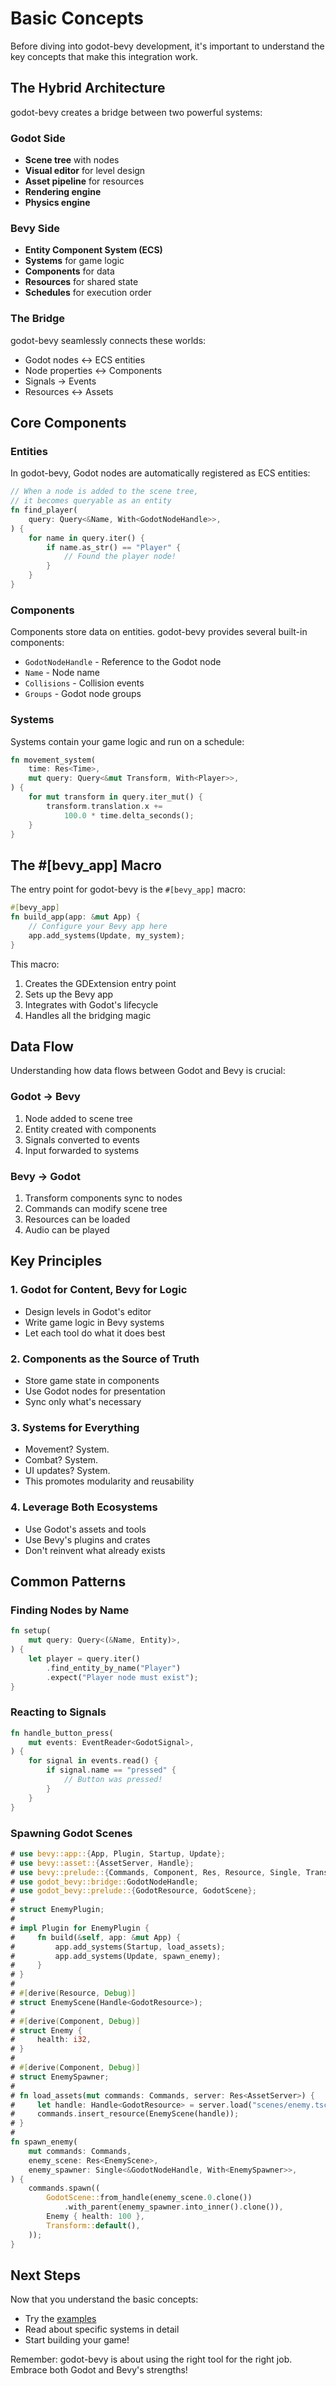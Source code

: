 # Basic Concepts

Before diving into godot-bevy development, it's important to understand the key concepts that make this integration work.

## The Hybrid Architecture

godot-bevy creates a bridge between two powerful systems:

### Godot Side
- **Scene tree** with nodes
- **Visual editor** for level design
- **Asset pipeline** for resources
- **Rendering engine**
- **Physics engine**

### Bevy Side
- **Entity Component System (ECS)**
- **Systems** for game logic
- **Components** for data
- **Resources** for shared state
- **Schedules** for execution order

### The Bridge
godot-bevy seamlessly connects these worlds:
- Godot nodes ↔ ECS entities
- Node properties ↔ Components
- Signals → Events
- Resources ↔ Assets

## Core Components

### Entities
In godot-bevy, Godot nodes are automatically registered as ECS entities:

```rust
// When a node is added to the scene tree,
// it becomes queryable as an entity
fn find_player(
    query: Query<&Name, With<GodotNodeHandle>>,
) {
    for name in query.iter() {
        if name.as_str() == "Player" {
            // Found the player node!
        }
    }
}
```

### Components
Components store data on entities. godot-bevy provides several built-in components:

- `GodotNodeHandle` - Reference to the Godot node
- `Name` - Node name
- `Collisions` - Collision events
- `Groups` - Godot node groups

### Systems
Systems contain your game logic and run on a schedule:

```rust
fn movement_system(
    time: Res<Time>,
    mut query: Query<&mut Transform, With<Player>>,
) {
    for mut transform in query.iter_mut() {
        transform.translation.x += 
            100.0 * time.delta_seconds();
    }
}
```

## The #[bevy_app] Macro

The entry point for godot-bevy is the `#[bevy_app]` macro:

```rust
#[bevy_app]
fn build_app(app: &mut App) {
    // Configure your Bevy app here
    app.add_systems(Update, my_system);
}
```

This macro:
1. Creates the GDExtension entry point
2. Sets up the Bevy app
3. Integrates with Godot's lifecycle
4. Handles all the bridging magic

## Data Flow

Understanding how data flows between Godot and Bevy is crucial:

### Godot → Bevy
1. Node added to scene tree
2. Entity created with components
3. Signals converted to events
4. Input forwarded to systems

### Bevy → Godot
1. Transform components sync to nodes
2. Commands can modify scene tree
3. Resources can be loaded
4. Audio can be played

## Key Principles

### 1. Godot for Content, Bevy for Logic
- Design levels in Godot's editor
- Write game logic in Bevy systems
- Let each tool do what it does best

### 2. Components as the Source of Truth
- Store game state in components
- Use Godot nodes for presentation
- Sync only what's necessary

### 3. Systems for Everything
- Movement? System.
- Combat? System.
- UI updates? System.
- This promotes modularity and reusability

### 4. Leverage Both Ecosystems
- Use Godot's assets and tools
- Use Bevy's plugins and crates
- Don't reinvent what already exists

## Common Patterns

### Finding Nodes by Name
```rust
fn setup(
    mut query: Query<(&Name, Entity)>,
) {
    let player = query.iter()
        .find_entity_by_name("Player")
        .expect("Player node must exist");
}
```

### Reacting to Signals
```rust
fn handle_button_press(
    mut events: EventReader<GodotSignal>,
) {
    for signal in events.read() {
        if signal.name == "pressed" {
            // Button was pressed!
        }
    }
}
```

### Spawning Godot Scenes
```rust
# use bevy::app::{App, Plugin, Startup, Update};
# use bevy::asset::{AssetServer, Handle};
# use bevy::prelude::{Commands, Component, Res, Resource, Single, Transform, With};
# use godot_bevy::bridge::GodotNodeHandle;
# use godot_bevy::prelude::{GodotResource, GodotScene};
# 
# struct EnemyPlugin;
# 
# impl Plugin for EnemyPlugin {
#     fn build(&self, app: &mut App) {
#         app.add_systems(Startup, load_assets);
#         app.add_systems(Update, spawn_enemy);
#     }
# }
# 
# #[derive(Resource, Debug)]
# struct EnemyScene(Handle<GodotResource>);
# 
# #[derive(Component, Debug)]
# struct Enemy {
#     health: i32,
# }
# 
# #[derive(Component, Debug)]
# struct EnemySpawner;
# 
# fn load_assets(mut commands: Commands, server: Res<AssetServer>) {
#     let handle: Handle<GodotResource> = server.load("scenes/enemy.tscn");
#     commands.insert_resource(EnemyScene(handle));
# }
# 
fn spawn_enemy(
    mut commands: Commands,
    enemy_scene: Res<EnemyScene>,
    enemy_spawner: Single<&GodotNodeHandle, With<EnemySpawner>>,
) {
    commands.spawn((
        GodotScene::from_handle(enemy_scene.0.clone())
            .with_parent(enemy_spawner.into_inner().clone()),
        Enemy { health: 100 },
        Transform::default(),
    ));
}
```

## Next Steps

Now that you understand the basic concepts:
- Try the [examples](https://github.com/godot-rust/godot-bevy/tree/main/examples)
- Read about specific systems in detail
- Start building your game!

Remember: godot-bevy is about using the right tool for the right job. Embrace both Godot and Bevy's strengths!
